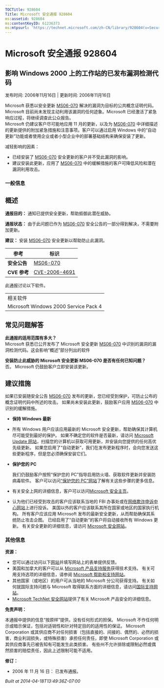 ```yaml
---
TOCTitle: 928604
Title: Microsoft 安全通报 928604
ms:assetid: 928604
ms:contentKeyID: 61236373
ms:mtpsurl: 'https://technet.microsoft.com/zh-CN/library/928604(v=Security.10)'
---
```

Microsoft 安全通报 928604
=========================

影响 Windows 2000 上的工作站的已发布漏洞检测代码
------------------------------------------------

发布时间: 2006年11月16日 | 更新时间: 2006年11月16日

Microsoft 获悉以安全更新 [MS06-070](https://go.microsoft.com/fwlink/?linkid=73860%20\t%20_blank) 解决的漏洞为目标的公共概念证明代码。Microsoft 目前尚未发现主动利用该漏洞的任何迹象。Microsoft 已经激活了紧急响应过程，将继续调查此公众报告。  
Microsoft 仍建议客户尽可能地应用 11 月的更新，以及为 [MS06-070](https://go.microsoft.com/fwlink/?linkid=73860) 中详细描述的更新提供的附加紧急措施和注意事项。客户可以通过启用 Windows 中的“自动更新”功能或者使用企业或者小型企业中的部署基础结构来确保安装了更新。

减轻影响的因素：

-   已经安装了 [MS06-070](https://go.microsoft.com/fwlink/?linkid=73860) 安全更新的客户并不受此漏洞的影响。
-   建议安装此更新，应用了 [MS06-070](https://go.microsoft.com/fwlink/?linkid=73860) 中的缓解措施的客户可降低风险和潜在漏洞利用攻击。

### 一般信息

概述
----


**通报目的：** 通知已提供安全更新，帮助抵御此潜在威胁。

**通报状态：** 由于此问题已作为 [MS06-070](https://go.microsoft.com/fwlink/?linkid=73860) 安全公告的一部分得到解决，不需要附加更新。

**建议：** 安装 [MS06-070](https://go.microsoft.com/fwlink/?linkid=73860) 安全更新以帮助防止此漏洞。

| 参考         | 标识                                                                             |
|--------------|----------------------------------------------------------------------------------|
| **安全公告** | [MS06-070](https://go.microsoft.com/fwlink/?linkid=73860%20\t%20_blank)           |
| **CVE 参考** | [CVE-2006-4691](https://www.cve.mitre.org/cgi-bin/cvename.cgi?name=cve-2006-4691) |

此通报讨论以下软件。

|                                       |
|---------------------------------------|
| 相关软件                              |
| Microsoft Windows 2000 Service Pack 4 |

常见问题解答
------------


**此通报的适用范围有多大？**  
Microsoft 获悉已公开发布了 Microsoft 安全更新 [MS06-070](https://go.microsoft.com/fwlink/?linkid=73860) 中识别的漏洞的漏洞检测代码。这会影响“概述”部分列出的软件

**安装防止此威胁的 Microsoft 安全更新 MS06-070 是否有任何已知问题？**  
否。 Microsoft 仍鼓励客户立即安装该更新。

建议措施
--------


如果已安装随安全公告 [MS06-070](https://technet.microsoft.com/security/bulletin/ms06-070) 发布的更新，您已经受到保护，可防止公布的概念证明代码中所述的攻击。 如果尚未安装此更新，鼓励客户应用 [MS06-070](https://technet.microsoft.com/security/bulletin/ms06-070) 中识别的缓解措施。

-   **保持 Windows 最新**
-   所有 Windows 用户应该应用最新的 Microsoft 安全更新，帮助确保其计算机尽可能受到最好的保护。 如果不确定您的软件是否最新，请访问 [Microsoft Update 网站](https://update.microsoft.com/microsoftupdate)，扫描您的计算机以获取可用更新，并安装向您提供的任何高优先级更新。 如果您启用了“自动更新”，我们在发布更新程序时，会向您发送这些更新程序，但是您必须确保安装它们。
-   **保护您的 PC**

    我们仍鼓励客户按照“保护您的 PC”指导启用防火墙、获取软件更新并安装防病毒软件。 客户可以访问[“保护您的 PC”网站](https://www.microsoft.com/protect)了解有关这些步骤的更多信息。

-   有关安全上网的详细信息，客户可以访问[Microsoft 安全主页](https://www.microsoft.com/security)。
-   认为他们已经受到攻击的客户应该联系当地的 FBI 办事处或在[网络欺诈申诉中心网站](https://www.ifccfbi.gov/index.asp)上进行投诉。 美国以外的客户应该联系其所在国家或地区的国家执行机构。
    所有客户应该应用 Microsoft 发布的最新安全更新，从而帮助确保其系统防止攻击企图。 已经启用了“自动更新”的客户将自动接收所有 Windows 更新。 有关安全更新的详细信息，请访问 [Microsoft 安全网站](https://www.microsoft.com/security)。

### 其他信息

**资源：**

-   您可以通过访问以下[网站](https://support.microsoft.com/common/survey.aspx?scid=sw;en;1257&amp;showpage=1&amp;ws=technet&amp;sd=tech)并填写网站上的表单提供反馈。
-   美国和加拿大的客户可以从 [Microsoft 产品支持服务](https://go.microsoft.com/fwlink/?linkid=21131)获得技术支持。 有关可用支持选项的详细信息，请参阅 [Microsoft 帮助和支持网站](https://support.microsoft.com/default.aspx?ln=zh-cn)。
-   其他国家（或地区）的用户可从当地的 Microsoft 分公司获得支持。 有关如何就国际支持问题与 Microsoft 取得联系方面的详细信息，请访问[国际支持网站](https://go.microsoft.com/fwlink/?linkid=21155)。
-   [Microsoft TechNet 安全网站](https://go.microsoft.com/fwlink/?linkid=21132)提供了有关 Microsoft 产品安全的详细信息。

**免责声明：**

本通报中提供的信息“按原样”提供，没有任何形式的担保。 Microsoft 不作任何明示或暗示保证，包括对适销性和针对特定目的的适用性的保证。 Microsoft Corporation 或其供应商不对任何损害（包括直接的、间接的、偶然的、必然的损害，商业利润损失，或特殊损害）承担任何责任，即使 Microsoft Corporation 或其供应商事先已被告知有可能发生此类损害。 有些州不允许排除或限制必然或偶然损害的赔偿责任，因此上述限制可能不适用。

**修订：**

-   2006 年 11 月 16 日： 已发布通报。

*Built at 2014-04-18T13:49:36Z-07:00*
